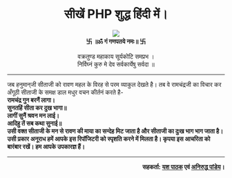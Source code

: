 # <div align="center">सीखें PHP शुद्ध हिंदी में।</div>
<div align="center">
  <img src="https://i.pinimg.com/originals/b0/a2/51/b0a251fc1fac3a11fe132bb08c80923f.gif">
  <br><b> 卐 ॥ॐ गं गणपतये नमः॥ 卐 </b><br><br>
  वक्रतुण्ड महाकाय सूर्यकोटि समप्रभ ।<br>  
  निर्विघ्नं कुरु मे देव सर्वकार्येषु सर्वदा ॥
</div>
<hr>
जब हनुमान्‌जी सीताजी को रावण महल के विरह से परम व्याकुल देखते है। तब वे रामचंद्रजी का विचार कर अँगूठी सीताजी के समक्ष डाल मधुर वचन कीर्तनं करते है-<br><b>रामचंद्र गुन बरनैं लागा।<br>सुनतहिं सीता कर दुख भागा॥<br>लागीं सुनैं श्रवन मन लाई।<br>आदिहु तें सब कथा सुनाई॥<br><b/>उसी वक्त सीताजी के मन से रावण की माया का सन्देह मिट जाता है और सीताजी का दुःख भाग भाग जाता है।<br>उसी प्रकार अनूराध हमें आपके इस रिपॉजिटरी को स्पृशति करने में मिलता है। कृपया इस आचरिता को बारंबार रखें। हम आपके उपकारज्ञ हैं।
<hr>
<div align="right">
 <b>सहकर्ता: </b><a href="https://github.com/yashpathack">यश पाठक</a> एवं <a href="https://github.com/aniruddha0pandey">अनिरुद्ध पांडेय</a>।
</div>
